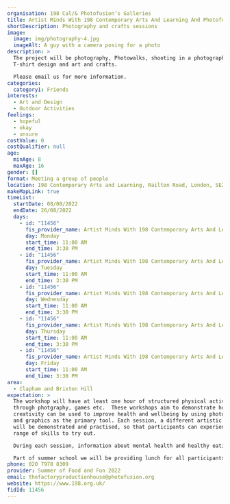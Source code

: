 ```yaml
---
organisation: 198 Cal/& Photofusion’s Galleries
title: Artist Minds With 198 Contemporary Arts And Learning And Photofusion
shortDescription: Photography and crafts sessions
image:
  image: img/photography-4.jpg
  imageAlt: A guy with a camera posing for a photo
description: >
  The project will be photography, Photowalks, shooting in a photography studio,
  T-shirt design and art and crafts.

  Please email us for more information. 
categories:
  category1: Friends
interests:
  - Art and Design
  - Outdoor Activities
feelings:
  - hopeful
  - okay
  - unsure
costValue: 0
costQualifier: null
age:
  minAge: 8
  maxAge: 16
gender: []
format: Meeting a group of people
location: 198 Contemporary Arts and Learning, Railton Road, London, SE24 0JT
makeMapLink: true
timeList:
  startDate: 08/08/2022
  endDate: 26/08/2022
  days:
    - id: "11456"
      fis_provider_name: Artist Minds With 198 Contemporary Arts And Learning And Photofusion
      day: Monday
      start_time: 11:00 AM
      end_time: 3:30 PM
    - id: "11456"
      fis_provider_name: Artist Minds With 198 Contemporary Arts And Learning And Photofusion
      day: Tuesday
      start_time: 11:00 AM
      end_time: 3:30 PM
    - id: "11456"
      fis_provider_name: Artist Minds With 198 Contemporary Arts And Learning And Photofusion
      day: Wednesday
      start_time: 11:00 AM
      end_time: 3:30 PM
    - id: "11456"
      fis_provider_name: Artist Minds With 198 Contemporary Arts And Learning And Photofusion
      day: Thursday
      start_time: 11:00 AM
      end_time: 3:30 PM
    - id: "11456"
      fis_provider_name: Artist Minds With 198 Contemporary Arts And Learning And Photofusion
      day: Friday
      start_time: 11:00 AM
      end_time: 3:30 PM
area:
  - Clapham and Brixton Hill
expectation: >
  The workshop will have at least one hour of structured physical activity
  through photgraphy, games etc.  These workshops aim to demonstrate how
  creativity can be used to improve health and wellbeing by using photography
  and graphics as the primary tool. Each session, a different artistic technique
  will be demonstrated and practised, so that participants can experience a
  range of skills to try out.  

  During each session, information about mental health and healthy eating will be presented and discussed in the group, whilst undertaking the activity which will allow for a space where participants can be creative, social and share ideas. 

  Part of summer school we will be providing lunch for all participants. 
phone: 020 7978 8309
provider: Summer of Food and Fun 2022
email: thefactoryproductionhouse@photofusion.org
website: https://www.198.org.uk/
fidId: 11456
---
```

